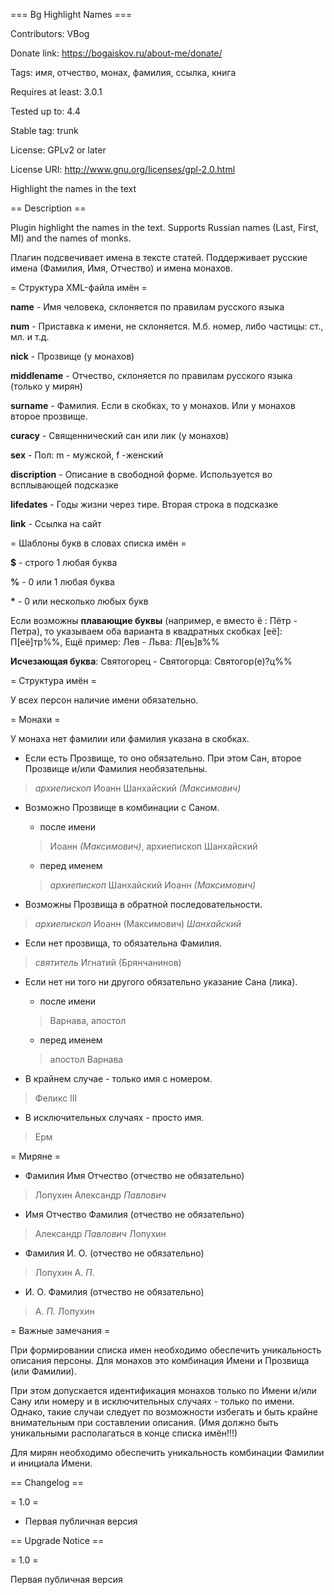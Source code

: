 === Bg Highlight Names ===

Contributors: VBog

Donate link: https://bogaiskov.ru/about-me/donate/

Tags: имя, отчество, монах, фамилия, ссылка, книга

Requires at least: 3.0.1

Tested up to: 4.4

Stable tag: trunk

License: GPLv2 or later

License URI: http://www.gnu.org/licenses/gpl-2.0.html


Highlight the names in the text

== Description ==

Plugin highlight the names in the text. Supports Russian names (Last, First, MI) and the names of monks.

Плагин подсвечивает имена в тексте статей. Поддерживает русские имена (Фамилия, Имя, Отчество) и имена монахов.

= Структура XML-файла имён =

**name** - Имя человека, склоняется по правилам русского языка

**num** - Приставка к имени, не склоняется. М.б. номер, либо частицы: ст., мл. и т.д.

**nick** - Прозвище (у монахов)

**middlename** - Отчество, склоняется по правилам русского языка (только у мирян)

**surname** - Фамилия. Если в скобках, то у монахов. Или у монахов второе прозвище.

**curacy** - Священнический сан или лик (у монахов) 
	
**sex** - Пол: m - мужской, f -женский
	
**discription** - Описание в свободной форме. Используется во всплывающей подсказке

**lifedates** - Годы жизни через тире. Вторая строка в подсказке

**link** - Ссылка на сайт

= Шаблоны букв в словах списка имён =

**$** - строго 1 любая буква

**%** - 0 или 1 любая буква

**\*** - 0 или несколько любых букв

Если возможны **плавающие буквы** (например, е вместо ё : Пётр - Петра), то указываем оба варианта в квадратных скобках [её]: П[её]тр%%, Ещё пример: Лев - Льва: Л[еь]в%%

**Исчезающая буква**: Святогорец - Святогорца: Святогор(е)?ц%%


= Структура имён =

У всех персон наличие имени обязательно.

= Монахи =

У монаха нет фамилии или фамилия указана в скобках. 

* Если есть Прозвище, то оно обязательно. При этом Сан, второе Прозвище и/или Фамилия необязательны. 
> *архиепископ* Иоанн Шанхайский *(Максимович)*

* Возможно Прозвище в комбинации с Саном. 

	- после имени

	> Иоанн *(Максимович)*, архиепископ Шанхайский
	
	- перед именем

	> *архиепископ* Шанхайский Иоанн *(Максимович)*
 
* Возможны Прозвища в обратной последовательности. 
> *архиепископ* Иоанн (Максимович) *Шанхайский* 

* Если нет прозвища, то обязательна Фамилия. 
> *святитель* Игнатий (Брянчанинов)

* Если нет ни того ни другого обязательно указание Сана (лика).
	- после имени

	> Варнава, апостол 

	- перед именем

	> апостол Варнава
 
* В крайнем случае - только имя с номером. 
> Феликс III

* В исключительных случаях - просто имя. 
> Ерм

= Миряне =

* Фамилия Имя Отчество (отчество не обязательно) 
> Лопухин Александр *Павлович*

* Имя Отчество Фамилия (отчество не обязательно) 
> Александр *Павлович* Лопухин

* Фамилия И. О. (отчество не обязательно) 
> Лопухин А. *П.*

* И. О. Фамилия (отчество не обязательно) 
> А. *П.* Лопухин 

= Важные замечания =

При формировании списка имен необходимо обеспечить уникальность описания персоны.
Для монахов это комбинация Имени и Прозвища (или Фамилии). 

При этом допускается идентификация монахов только по Имени и/или Сану или номеру и в исключительных случаях - только по имени.
Однако, такие случаи следует по возможности избегать и быть крайне внимательным при составлении описания.
(Имя должно быть уникальными располагаться в конце списка имён!!!) 

Для мирян необходимо обеспечить уникальность комбинации Фамилии и инициала Имени.

== Changelog ==

= 1.0 =

* Первая публичная версия

== Upgrade Notice ==

= 1.0 =

Первая публичная версия

